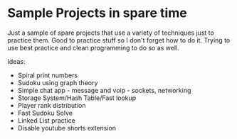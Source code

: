 # Sample Projects in spare time

Just a sample of spare projects that use a variety of techniques just to practice them. Good to practice stuff so I don't forget how to do it. Trying to use best practice and clean programming to do so as well.

Ideas:
* Spiral print numbers
* Sudoku using graph theory
* Simple chat app - message and voip - sockets, networking
* Storage System/Hash Table/Fast lookup
* Player rank distribution
* Fast Sudoku Solve
* Linked List practice
* Disable youtube shorts extension
